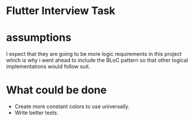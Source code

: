 # Flutter Interview Task
# assumptions
I expect that they are going to be more logic requirements in this project which is why i went ahead to include the BLoC pattern so that other logical implementations would follow suit.

# What could be done
- Create more constant colors to use universally.
- Write better tests.